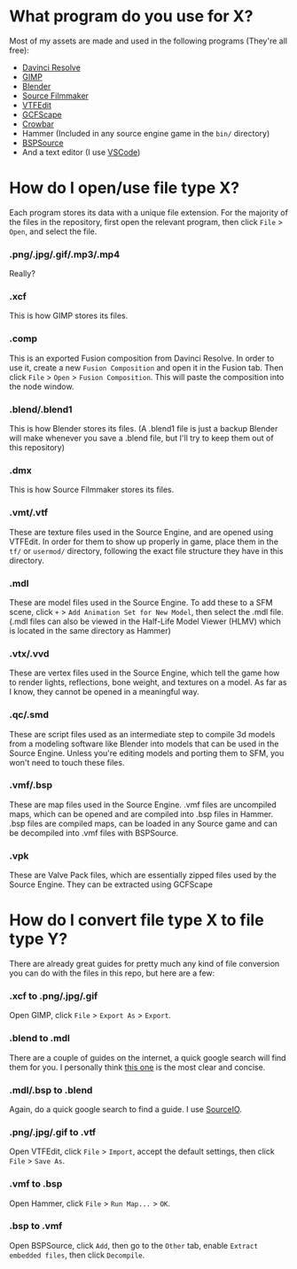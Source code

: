 # What program do you use for X?
Most of my assets are made and used in the following programs (They're all free):
- [Davinci Resolve](https://www.blackmagicdesign.com/products/davinciresolve)
- [GIMP](https://www.gimp.org/)
- [Blender](https://www.blender.org/)
- [Source Filmmaker](https://store.steampowered.com/app/1840/Source_Filmmaker/)
- [VTFEdit](https://nemstools.github.io/pages/VTFLib-Download.html)
- [GCFScape](https://nemstools.github.io/pages/GCFScape-Download.html)
- [Crowbar](https://github.com/ZeqMacaw/Crowbar)
- Hammer (Included in any source engine game in the `bin/` directory)
- [BSPSource](https://github.com/ata4/bspsrc)
- And a text editor (I use [VSCode](https://code.visualstudio.com/))
# How do I open/use file type X?
Each program stores its data with a unique file extension. For the majority of the files in the repository, first open the relevant program, then click `File` > `Open`, and select the file.
### .png/.jpg/.gif/.mp3/.mp4
Really?
### .xcf
This is how GIMP stores its files.
### .comp
This is an exported Fusion composition from Davinci Resolve. In order to use it, create a new `Fusion Composition` and open it in the Fusion tab. Then click `File` > `Open` > `Fusion Composition`. This will paste the composition into the node window.
### .blend/.blend1
This is how Blender stores its files. (A .blend1 file is just a backup Blender will make whenever you save a .blend file, but I'll try to keep them out of this repository)
### .dmx
This is how Source Filmmaker stores its files.
### .vmt/.vtf
These are texture files used in the Source Engine, and are opened using VTFEdit. In order for them to show up properly in game, place them in the `tf/` or `usermod/` directory, following the exact file structure they have in this directory.
### .mdl
These are model files used in the Source Engine. To add these to a SFM scene, click `+` > `Add Animation Set for New Model`, then select the .mdl file. (.mdl files can also be viewed in the Half-Life Model Viewer (HLMV) which is located in the same directory as Hammer)
### .vtx/.vvd
These are vertex files used in the Source Engine, which tell the game how to render lights, reflections, bone weight, and textures on a model. As far as I know, they cannot be opened in a meaningful way.
### .qc/.smd
These are script files used as an intermediate step to compile 3d models from a modeling software like Blender into models that can be used in the Source Engine. Unless you're editing models and porting them to SFM, you won't need to touch these files.
### .vmf/.bsp
These are map files used in the Source Engine. .vmf files are uncompiled maps, which can be opened and are compiled into .bsp files in Hammer. .bsp files are compiled maps, can be loaded in any Source game and can be decompiled into .vmf files with BSPSource.
### .vpk
These are Valve Pack files, which are essentially zipped files used by the Source Engine. They can be extracted using GCFScape
# How do I convert file type X to file type Y?
There are already great guides for pretty much any kind of file conversion you can do with the files in this repo, but here are a few:
### .xcf to .png/.jpg/.gif
Open GIMP, click `File` > `Export As` > `Export`.
### .blend to .mdl
There are a couple of guides on the internet, a quick google search will find them for you. I personally think [this one](https://kicodora.com/?p=blendertosfm) is the most clear and concise.
### .mdl/.bsp to .blend
Again, do a quick google search to find a guide. I use [SourceIO](https://github.com/REDxEYE/SourceIO).
### .png/.jpg/.gif to .vtf
Open VTFEdit, click `File` > `Import`, accept the default settings, then click `File` > `Save As`.
### .vmf to .bsp
Open Hammer, click `File` > `Run Map...` > `OK`.
### .bsp to .vmf
Open BSPSource, click `Add`, then go to the `Other` tab, enable `Extract embedded files`, then click `Decompile`.
